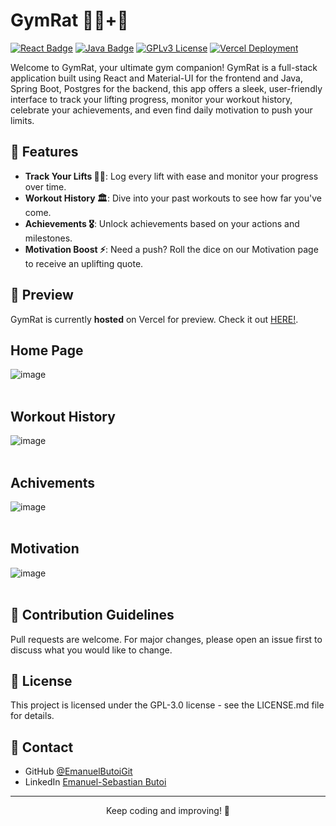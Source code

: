 # GymRat 🏋🏻+🐁

[![React Badge](https://img.shields.io/badge/Frontend-React-blue.svg?style=flat-square&logo=react)](https://reactjs.org/)
[![Java Badge](https://img.shields.io/badge/Backend-Java-red.svg?style=flat-square&logo=java)](https://www.oracle.com/java/)
[![GPLv3 License](https://img.shields.io/badge/License-GPLv3-blue.svg?style=flat-square)](https://www.gnu.org/licenses/gpl-3.0)
[![Vercel Deployment](https://img.shields.io/badge/deployed%20on-Vercel-black?style=flat-square&logo=vercel)](https://vercel.com/)

Welcome to GymRat, your ultimate gym companion! GymRat is a full-stack application built using React and Material-UI for the frontend and Java, Spring Boot, Postgres for the backend, this app offers a sleek, user-friendly interface to track your lifting progress, monitor your workout history, celebrate your achievements, and even find daily motivation to push your limits.

## 🚀 Features 

- **Track Your Lifts 🏋🏻**: Log every lift with ease and monitor your progress over time.
- **Workout History 🏛️**: Dive into your past workouts to see how far you've come.
- **Achievements 🎖️**: Unlock achievements based on your actions and milestones.
- **Motivation Boost ⚡**: Need a push? Roll the dice on our Motivation page to receive an uplifting quote.

## 🐋 Preview 

GymRat is currently **hosted** on Vercel for preview. Check it out [HERE!](https://gym-rat-ruby.vercel.app/).

## Home Page <br>
![image](https://github.com/EmanuelButoiGit/gym-rat/assets/72088440/0c97e5e2-f243-4ade-a2a8-7eb115f914bf)
<br><br>
## Workout History <br>
![image](https://github.com/EmanuelButoiGit/gym-rat/assets/72088440/630b1e1f-6886-4899-822b-b1ee8987fe87)
<br><br>
## Achivements <br>
![image](https://github.com/EmanuelButoiGit/gym-rat/assets/72088440/aeac4728-27a0-474e-93f7-d557444ee7cd)
<br><br>
## Motivation <br>
![image](https://github.com/EmanuelButoiGit/gym-rat/assets/72088440/5c229cd1-5e44-414c-af3c-1efa2f3db6d5)
<br><br>

## 🤝 Contribution Guidelines
Pull requests are welcome. For major changes, please open an issue first to discuss what you would like to change.

## 📜 License
This project is licensed under the GPL-3.0 license - see the LICENSE.md file for details.

## 📮 Contact
- GitHub [@EmanuelButoiGit](https://github.com/{EmanuelButoiGit})
- LinkedIn [Emanuel-Sebastian Butoi](https://www.linkedin.com/in/{emanuel-sebastian-butoi-929271213})

---

<p align="center">
  Keep coding and improving! 🚀
</p>








